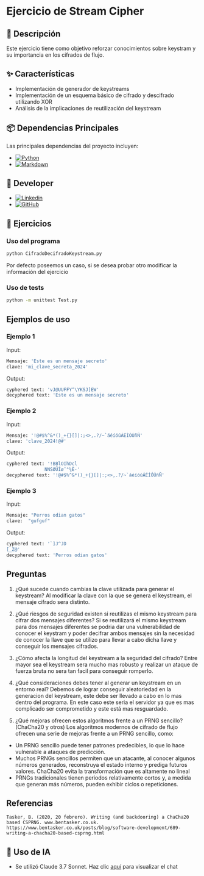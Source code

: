 # Ejercicio de Stream Cipher 

## 📜 Descripción
Este ejercicio tiene como objetivo reforzar conocimientos sobre keystram y su importancia en los cifrados de flujo.

## ✨ Características
- Implementación de generador de keystreams
- Implementación de un esquema básico de cifrado y descifrado utilizando XOR
- Análisis de la implicaciones de reutilización del keystream

## 📦 Dependencias Principales
Las principales dependencias del proyecto incluyen:
* [![Python][Python]][Python-url]
* [![Markdown][Markdown]][Markdown-url]

## 👥 Developer

* [![Linkedin][Linkedin]][Linkedin-fabian]
* [![GitHub][GitHub]][GitHub-fabian]

## 📖 Ejercicios
### Uso del programa
```bash
python CifradoDecifradoKeystream.py 
```
Por defecto poseemos un caso, si se desea probar otro modificar la información del ejercicio

### Uso de tests
```bash
python -m unittest Test.py
```

## Ejemplos de uso

### Ejemplo 1

Input:
```bash
Mensaje: 'Este es un mensaje secreto'
clave: 'mi_clave_secreta_2024'                      
```
Output:
```bash
cyphered text: 'vJ@UUFFY^\YKSJ]EW'
decyphered text: 'Este es un mensaje secreto'
```

### Ejemplo 2

Input:
```bash
Mensaje: '!@#$%^&*()_+{}[]|:;<>,.?/~`áéíóúÁÉÍÓÚñÑ'
clave: 'clave_2024!@#'                      
```
Output:
```bash
cyphered text: '!BBlOIhDcl
              NNSØÜÎø­¨°¼È·'
decyphered text: '!@#$%^&*()_+{}[]|:;<>,.?/~`áéíóúÁÉÍÓÚñÑ'
```

### Ejemplo 3

Input:
```bash
Mensaje: "Perros odian gatos"
clave:  "gufguf"   
```
Output:
```bash
cyphered text: '`]J^JD
[_Z@'
decyphered text: 'Perros odian gatos'
```


## Preguntas
1. ¿Qué sucede cuando cambias la clave utilizada para generar el keystream?
Al modificar la clave con la que se genera el keystream, el mensaje cifrado sera distinto.

2. ¿Qué riesgos de seguridad existen si reutilizas el mismo keystream para cifrar dos mensajes diferentes?
Si se reutilizará el mismo keystream para dos mensajes diferentes se podria dar una vulnerabilidad de conocer el keystram y poder decifrar
ambos mensajes sin la necesidad de conocer la llave que se utilizo para llevar a cabo dicha llave y conseguir los mensajes cifrados.

3. ¿Cómo afecta la longitud del keystream a la seguridad del cifrado?
Entre mayor sea el keystream sera mucho mas robusto y realizar un ataque de fuerza bruta no sera tan facil para conseguir romperlo.

4. ¿Qué consideraciones debes tener al generar un keystream en un entorno real?
Debemos de lograr conseguir aleatoriedad en la generacion del keystream, este debe ser llevado a cabo en lo mas dentro del programa. En este caso este seria el servidor ya que es mas complicado ser comprometido y este está mas resguardado.


5. ¿Qué mejoras ofrecen estos algoritmos frente a un PRNG sencillo? (ChaCha20 y otros)
Los algoritmos modernos de cifrado de flujo ofrecen una serie de mejoras frente a un PRNG sencillo, como:
- Un PRNG sencillo puede tener patrones predecibles, lo que lo hace vulnerable a ataques de predicción.
- Muchos PRNGs sencillos permiten que un atacante, al conocer algunos números generados, reconstruya el estado interno y prediga futuros valores. ChaCha20 evita la transformación que es altamente no lineal
- PRNGs tradicionales tienen periodos relativamente cortos y, a medida que generan más números, pueden exhibir ciclos o repeticiones.

## Referencias
```
Tasker, B. (2020, 20 febrero). Writing (and backdooring) a ChaCha20 based CSPRNG. www.bentasker.co.uk. https://www.bentasker.co.uk/posts/blog/software-development/689-writing-a-chacha20-based-csprng.html
```

## 🤖 Uso de IA
* Se utilizó Claude 3.7 Sonnet. Haz clic [aquí](https://claude.ai/share/118c92d2-1655-4be2-a246-871a88c1670c) para visualizar el chat


<!-- MARKDOWN LINKS & IMAGES -->
[Python]: https://img.shields.io/badge/Python-4B8BBE?style=for-the-badge&logo=python&logoColor=white
[Python-url]: https://www.python.org
[Markdown]: https://img.shields.io/badge/Markdown-000000?style=for-the-badge&logo=markdown&logoColor=white
[Markdown-url]: https://www.markdownguide.org
[Linkedin-fabian]: https://www.linkedin.com/in/fabianjua/
[Linkedin]: https://img.shields.io/badge/LinkedIn-0077B5?style=for-the-badge&logo=linkedin&logoColor=white
[Github-fabian]: https://github.com/FabianJuarez182/
[GitHub]: https://img.shields.io/badge/github-%23121011.svg?style=for-the-badge&logo=github&logoColor=white